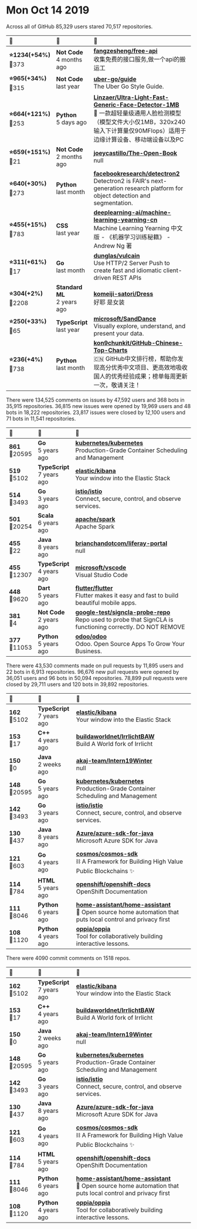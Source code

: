# Mon Oct 14 2019

Across all of GitHub 85,329 users stared 
70,517 repositories. 

| :page_with_curl: | :calendar: | :page_with_curl: |
| :--- | :--- | :--- |
| **:star:1234(+54%)**<br>:twisted_rightwards_arrows:373 | **Not Code**<br>4 months ago | **[fangzesheng/free-api](https://github.com/fangzesheng/free-api)**<br>收集免费的接口服务,做一个api的搬运工 |
| **:star:965(+34%)**<br>:twisted_rightwards_arrows:315 | **Not Code**<br>last year | **[uber-go/guide](https://github.com/uber-go/guide)**<br>The Uber Go Style Guide. |
| **:star:664(+121%)**<br>:twisted_rightwards_arrows:253 | **Python**<br>5 days ago | **[Linzaer/Ultra-Light-Fast-Generic-Face-Detector-1MB](https://github.com/Linzaer/Ultra-Light-Fast-Generic-Face-Detector-1MB)**<br> 💎 一款超轻量级通用人脸检测模型（模型文件大小仅1MB，320x240输入下计算量仅90MFlops）适用于边缘计算设备、移动端设备以及PC |
| **:star:659(+151%)**<br>:twisted_rightwards_arrows:21 | **Not Code**<br>2 months ago | **[joeycastillo/The-Open-Book](https://github.com/joeycastillo/The-Open-Book)**<br>null |
| **:star:640(+30%)**<br>:twisted_rightwards_arrows:273 | **Python**<br>last month | **[facebookresearch/detectron2](https://github.com/facebookresearch/detectron2)**<br>Detectron2 is FAIR's next-generation research platform for object detection and segmentation. |
| **:star:455(+15%)**<br>:twisted_rightwards_arrows:783 | **CSS**<br>last year | **[deeplearning-ai/machine-learning-yearning-cn](https://github.com/deeplearning-ai/machine-learning-yearning-cn)**<br>Machine Learning Yearning 中文版 - 《机器学习训练秘籍》 - Andrew Ng 著 |
| **:star:311(+61%)**<br>:twisted_rightwards_arrows:17 | **Go**<br>last month | **[dunglas/vulcain](https://github.com/dunglas/vulcain)**<br>Use HTTP/2 Server Push to create fast and idiomatic client-driven REST APIs |
| **:star:304(+2%)**<br>:twisted_rightwards_arrows:2208 | **Standard ML**<br>2 years ago | **[komeiji-satori/Dress](https://github.com/komeiji-satori/Dress)**<br>好耶  是女装 |
| **:star:250(+33%)**<br>:twisted_rightwards_arrows:65 | **TypeScript**<br>last year | **[microsoft/SandDance](https://github.com/microsoft/SandDance)**<br>Visually explore, understand, and present your data. |
| **:star:236(+4%)**<br>:twisted_rightwards_arrows:738 | **Python**<br>last month | **[kon9chunkit/GitHub-Chinese-Top-Charts](https://github.com/kon9chunkit/GitHub-Chinese-Top-Charts)**<br>:cn: GitHub中文排行榜，帮助你发现高分优秀中文项目、更高效地吸收国人的优秀经验成果；榜单每周更新一次，敬请关注！ |

There were 134,525 comments on issues by 47,592 users and 368 bots in 35,915 repositories.
36,815 new issues were opened by 19,969 users and 48 bots in 18,222 repositories.
23,817 issues were closed by 12,100 users and 71 bots in 11,541 repositories.

| :speech_balloon: | :calendar: | :page_with_curl: |
| :--- | :--- | :--- |
| **861**<br>:twisted_rightwards_arrows:20595 | **Go**<br>5 years ago | **[kubernetes/kubernetes](https://github.com/kubernetes/kubernetes)**<br>Production-Grade Container Scheduling and Management |
| **519**<br>:twisted_rightwards_arrows:5102 | **TypeScript**<br>7 years ago | **[elastic/kibana](https://github.com/elastic/kibana)**<br>Your window into the Elastic Stack |
| **514**<br>:twisted_rightwards_arrows:3493 | **Go**<br>3 years ago | **[istio/istio](https://github.com/istio/istio)**<br>Connect, secure, control, and observe services. |
| **501**<br>:twisted_rightwards_arrows:20254 | **Scala**<br>6 years ago | **[apache/spark](https://github.com/apache/spark)**<br>Apache Spark |
| **455**<br>:twisted_rightwards_arrows:22 | **Java**<br>8 years ago | **[brianchandotcom/liferay-portal](https://github.com/brianchandotcom/liferay-portal)**<br>null |
| **455**<br>:twisted_rightwards_arrows:12307 | **TypeScript**<br>4 years ago | **[microsoft/vscode](https://github.com/microsoft/vscode)**<br>Visual Studio Code |
| **448**<br>:twisted_rightwards_arrows:9620 | **Dart**<br>5 years ago | **[flutter/flutter](https://github.com/flutter/flutter)**<br>Flutter makes it easy and fast to build beautiful mobile apps. |
| **381**<br>:twisted_rightwards_arrows:4 | **Not Code**<br>2 years ago | **[google-test/signcla-probe-repo](https://github.com/google-test/signcla-probe-repo)**<br>Repo used to probe that SignCLA is functioning correctly.  DO NOT REMOVE |
| **377**<br>:twisted_rightwards_arrows:11053 | **Python**<br>5 years ago | **[odoo/odoo](https://github.com/odoo/odoo)**<br>Odoo. Open Source Apps To Grow Your Business. |

There were 43,530 comments made on pull requests by 11,895 users and 22 bots in 6,913 repositories.
96,676 new pull requests were opened by 36,051 users and 96 bots in 50,094 repositories.
78,899 pull requests were closed by 29,711 users and 120 bots in 39,892 repositories.

| :speech_balloon: | :calendar: | :page_with_curl: |
| :--- | :--- | :--- |
| **162**<br>:twisted_rightwards_arrows:5102 | **TypeScript**<br>7 years ago | **[elastic/kibana](https://github.com/elastic/kibana)**<br>Your window into the Elastic Stack |
| **153**<br>:twisted_rightwards_arrows:17 | **C++**<br>4 years ago | **[buildaworldnet/IrrlichtBAW](https://github.com/buildaworldnet/IrrlichtBAW)**<br>Build A World fork of Irrlicht |
| **150**<br>:twisted_rightwards_arrows:0 | **Java**<br>2 weeks ago | **[akaj-team/Intern19Winter](https://github.com/akaj-team/Intern19Winter)**<br>null |
| **148**<br>:twisted_rightwards_arrows:20595 | **Go**<br>5 years ago | **[kubernetes/kubernetes](https://github.com/kubernetes/kubernetes)**<br>Production-Grade Container Scheduling and Management |
| **142**<br>:twisted_rightwards_arrows:3493 | **Go**<br>3 years ago | **[istio/istio](https://github.com/istio/istio)**<br>Connect, secure, control, and observe services. |
| **130**<br>:twisted_rightwards_arrows:437 | **Java**<br>8 years ago | **[Azure/azure-sdk-for-java](https://github.com/Azure/azure-sdk-for-java)**<br>Microsoft Azure SDK for Java |
| **121**<br>:twisted_rightwards_arrows:603 | **Go**<br>4 years ago | **[cosmos/cosmos-sdk](https://github.com/cosmos/cosmos-sdk)**<br>:chains: A Framework for Building High Value Public Blockchains :sparkles: |
| **114**<br>:twisted_rightwards_arrows:784 | **HTML**<br>5 years ago | **[openshift/openshift-docs](https://github.com/openshift/openshift-docs)**<br>OpenShift Documentation |
| **111**<br>:twisted_rightwards_arrows:8046 | **Python**<br>6 years ago | **[home-assistant/home-assistant](https://github.com/home-assistant/home-assistant)**<br>:house_with_garden: Open source home automation that puts local control and privacy first |
| **108**<br>:twisted_rightwards_arrows:1120 | **Python**<br>4 years ago | **[oppia/oppia](https://github.com/oppia/oppia)**<br>Tool for collaboratively building interactive lessons. |

There were 4090 commit comments on 1518 repos.

| :speech_balloon: | :calendar: | :page_with_curl: |
| :--- | :--- | :--- |
| **162**<br>:twisted_rightwards_arrows:5102 | **TypeScript**<br>7 years ago | **[elastic/kibana](https://github.com/elastic/kibana)**<br>Your window into the Elastic Stack |
| **153**<br>:twisted_rightwards_arrows:17 | **C++**<br>4 years ago | **[buildaworldnet/IrrlichtBAW](https://github.com/buildaworldnet/IrrlichtBAW)**<br>Build A World fork of Irrlicht |
| **150**<br>:twisted_rightwards_arrows:0 | **Java**<br>2 weeks ago | **[akaj-team/Intern19Winter](https://github.com/akaj-team/Intern19Winter)**<br>null |
| **148**<br>:twisted_rightwards_arrows:20595 | **Go**<br>5 years ago | **[kubernetes/kubernetes](https://github.com/kubernetes/kubernetes)**<br>Production-Grade Container Scheduling and Management |
| **142**<br>:twisted_rightwards_arrows:3493 | **Go**<br>3 years ago | **[istio/istio](https://github.com/istio/istio)**<br>Connect, secure, control, and observe services. |
| **130**<br>:twisted_rightwards_arrows:437 | **Java**<br>8 years ago | **[Azure/azure-sdk-for-java](https://github.com/Azure/azure-sdk-for-java)**<br>Microsoft Azure SDK for Java |
| **121**<br>:twisted_rightwards_arrows:603 | **Go**<br>4 years ago | **[cosmos/cosmos-sdk](https://github.com/cosmos/cosmos-sdk)**<br>:chains: A Framework for Building High Value Public Blockchains :sparkles: |
| **114**<br>:twisted_rightwards_arrows:784 | **HTML**<br>5 years ago | **[openshift/openshift-docs](https://github.com/openshift/openshift-docs)**<br>OpenShift Documentation |
| **111**<br>:twisted_rightwards_arrows:8046 | **Python**<br>6 years ago | **[home-assistant/home-assistant](https://github.com/home-assistant/home-assistant)**<br>:house_with_garden: Open source home automation that puts local control and privacy first |
| **108**<br>:twisted_rightwards_arrows:1120 | **Python**<br>4 years ago | **[oppia/oppia](https://github.com/oppia/oppia)**<br>Tool for collaboratively building interactive lessons. |


